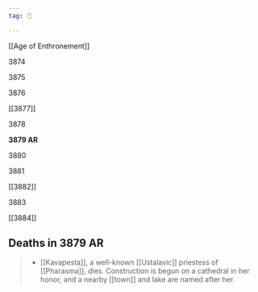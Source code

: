 ```yaml
---
tag: 🕛

---
```

[[Age of Enthronement]]


3874

3875

3876

[[3877]]

3878

**3879 AR**

3880

3881

[[3882]]

3883

[[3884]]



## Deaths in 3879 AR

>  - [[Kavapesta]], a well-known [[Ustalavic]] priestess of [[Pharasma]], dies. Construction is begun on a cathedral in her honor, and a nearby [[town]] and lake are named after her.






